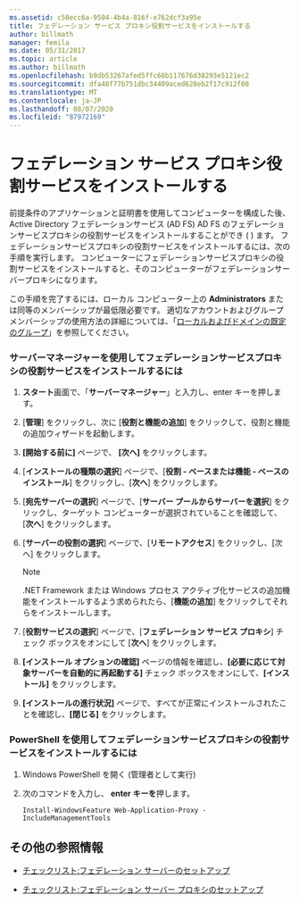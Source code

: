 ```yaml
---
ms.assetid: c50ecc6a-9504-4b4a-816f-e762dcf3a95e
title: フェデレーション サービス プロキシ役割サービスをインストールする
author: billmath
manager: femila
ms.date: 05/31/2017
ms.topic: article
ms.author: billmath
ms.openlocfilehash: b9db53267afed5ffc68b117676d38293e5121ec2
ms.sourcegitcommit: dfa48f77b751dbc34409aced628eb2f17c912f08
ms.translationtype: MT
ms.contentlocale: ja-JP
ms.lasthandoff: 08/07/2020
ms.locfileid: "87972169"
---
```

# <a name="install-the-federation-service-proxy-role-service"></a>フェデレーション サービス プロキシ役割サービスをインストールする

前提条件のアプリケーションと証明書を使用してコンピューターを構成した後、Active Directory フェデレーションサービス (AD FS) AD FS のフェデレーションサービスプロキシの役割サービスをインストールすることができ \( \) ます。 フェデレーションサービスプロキシの役割サービスをインストールするには、次の手順を実行します。 コンピューターにフェデレーションサービスプロキシの役割サービスをインストールすると、そのコンピューターがフェデレーションサーバープロキシになります。

この手順を完了するには、ローカル コンピューター上の **Administrators** または同等のメンバーシップが最低限必要です。  適切なアカウントおよびグループメンバーシップの使用方法の詳細については、「[ローカルおよびドメインの既定のグループ](https://go.microsoft.com/fwlink/?LinkId=83477)」を参照してください。

### <a name="to-install-the-federation-service-proxy-role-service-using-the-server-manager"></a>サーバーマネージャーを使用してフェデレーションサービスプロキシの役割サービスをインストールするには

1.  **スタート**画面で、「**サーバーマネージャー**」と入力し、enter キーを押します。

2.  [**管理**] をクリックし、次に [**役割と機能の追加**] をクリックして、役割と機能の追加ウィザードを起動します。

3.  **[開始する前に]** ページで、 **[次へ]** をクリックします。

4.  [**インストールの種類の選択**] ページで、[**役割 \- ベースまたは機能 \- ベースのインストール**] をクリックし、[**次へ**] をクリックします。

5.  [**宛先サーバーの選択**] ページで、[**サーバー プールからサーバーを選択**] をクリックし、ターゲット コンピューターが選択されていることを確認して、[**次へ**] をクリックします。

6.  [**サーバーの役割の選択**] ページで、[**リモートアクセス**] をクリックし、[次へ] をクリックします。

    > [!NOTE]
    > .NET Framework または Windows プロセス アクティブ化サービスの追加機能をインストールするよう求められたら、[**機能の追加**] をクリックしてそれらをインストールします。

7. [**役割サービスの選択**] ページで、[**フェデレーション サービス プロキシ**] チェック ボックスをオンにして [**次へ**] をクリックします。

8. **[インストール オプションの確認]** ページの情報を確認し、**[必要に応じて対象サーバーを自動的に再起動する]** チェック ボックスをオンにして、**[インストール]** をクリックします。

13. **[インストールの進行状況]** ページで、すべてが正常にインストールされたことを確認し、**[閉じる]** をクリックします。

### <a name="to-install-the-federation-service-proxy-role-service-using-powershell"></a>PowerShell を使用してフェデレーションサービスプロキシの役割サービスをインストールするには

1. Windows PowerShell を開く (管理者として実行)

2. 次のコマンドを入力し、 **enter キーを**押します。

    ```
    Install-WindowsFeature Web-Application-Proxy -IncludeManagementTools
    ```

## <a name="additional-references"></a>その他の参照情報

- [チェックリスト:フェデレーション サーバーのセットアップ](Checklist--Setting-Up-a-Federation-Server.md)

- [チェックリスト:フェデレーション サーバー プロキシのセットアップ](Checklist--Setting-Up-a-Federation-Server-Proxy.md)

